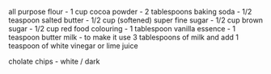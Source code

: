  all purpose flour - 1 cup
 cocoa powder - 2 tablespoons
 baking soda - 1/2 teaspoon
 salted butter - 1/2 cup (softened)
 super fine sugar - 1/2 cup
 brown sugar - 1/2 cup
 red food colouring - 1 tablespoon
 vanilla essence - 1 teaspoon
 butter milk - to make it use 3 tablespoons of milk and add 1 teaspoon of  white vinegar or lime juice

cholate chips - white / dark 

 
 


 



